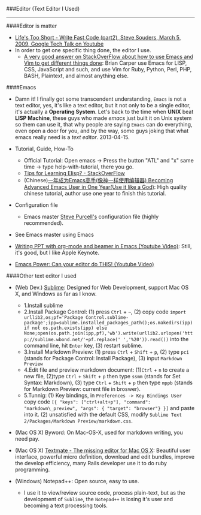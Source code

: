 ###Editor (Text Editor I Used)
<hr>

####Editor is matter

* [Life's Too Short - Write Fast Code (part2), Steve Souders, March 5, 2009, Google Tech Talk on Youtube](https://www.youtube.com/watch?v=IUBw5e-zPXw)
* In order to get one specific thing done, the editor I use.
  * [A very good answer on StackOverFlow about how to use Emacs and Vim to get different things done](http://stackoverflow.com/a/592265/1805394): Brian Carper use Emacs for LISP, CSS, JavaScript and such, and use Vim for Ruby, Python, Perl, PHP, BASH, Plaintext, and almost anything else.


####Emacs
* Damn it! I finally got some transcendent understanding, `Emacs` is not a text editor, yes, it's like a text editor, but it not only to be a single editor, it's actually a __Operating System__. Let's back to the time when __UNIX__ beat __LISP Machine__, these guys who made _emacs_ just built it on Unix system so them can use it, that why people are saying `Emacs` can do everything, even open a door for you, and by the way, some guys joking that what emacs really need is a _text editor_. 2013-04-15.

* Tutorial, Guide, How-To
  * Official Tutorial: Open emacs -> Press the button "ATL" and "x" same time -> type help-with-tutorial, there you go.
  * [Tips for Learning Elisp? - StackOverFlow](http://stackoverflow.com/questions/41522/tips-for-learning-elisp)
  * (Chinese)[一年成为Emacs高手(像神一样使用编辑器) Becoming Advanced Emacs User in One Year(Use it like a God)](http://blog.csdn.net/redguardtoo/article/details/7222501): High quality chinese tutorial, author use one year to finish this tutorial.
* Configuration file
  * Emacs master [Steve Purcell's](https://github.com/purcell/emacs.d) configuration file (highly recommended).
* See Emacs master using Emacs
 * [Writing PPT with org-mode and beamer in Emacs (Youtube Video)](http://www.youtube.com/watch?v=Ho6nMWGtepY): Still, it's good, but I like Apple Keynote.
 * [Emacs Power: Can your editor do THIS! (Youtube Video)](http://www.youtube.com/watch?v=EQAd41VAXWo)


####Other text editor I used

* (Web Dev.) [Sublime](http://www.sublimetext.com/2): Designed for Web Development, support Mac OS X, and Windows as far as I know.
  * 1.Install sublime
  * 2.Install Package Control: (1) press `Ctrl` + `~`, (2) copy code `import urllib2,os;pf='Package Control.sublime-package';ipp=sublime.installed_packages_path();os.makedirs(ipp) if not os.path.exists(ipp) else None;open(os.path.join(ipp,pf),'wb').write(urllib2.urlopen('http://sublime.wbond.net/'+pf.replace(' ','%20')).read())` into the command line, hit `Enter` key, (3) restart sublime.
  * 3.Install Markdown Preview: (1) press `Ctrl` + `Shift` + `p`, (2) type `pci` (stands for Package Control: Install Package), (3) input `Markdown Preview`
  * 4.Edit file and preview markdown document: (1)`Ctrl` + `n` to create a new file, (2)type `Ctrl` + `Shift` + `p` then type `ssmm` (stands for Set Syntax: Markdown), (3) type `Ctrl` + `Shift` + `p` then type `mppb` (stands for Markdown Preview: current file in broswer).
  * 5.Tunnig: (1) Key bindings, in `Preferences -> Key Bindings User` copy code `[{ "keys": ["ctrl+alt+p"], "command": "markdown\_preview", "args": { "target": "browser"} }]` and paste into it. (2) unsatisfied with the default CSS, modify `Sublime Text 2/Packages/Markdown Preview/markdown.css`.

* (Mac OS X) Byword: On Mac-OS-X, used for markdown writing, you need pay.
* (Mac OS X) [Textmate - The missing editor for Mac OS X](http://macromates.com): Beautiful user interface, powerful micro definition, download and edit bundles, improve the develop efficiency, many Rails developer use it to do ruby programming.
* (Windows) Notepad++: Open source, easy to use.
  * I use it to view/review source code, process plain-text, but as the development of `Sublime`, the `Notepad++` is losing it's user and becoming a text processing tools.